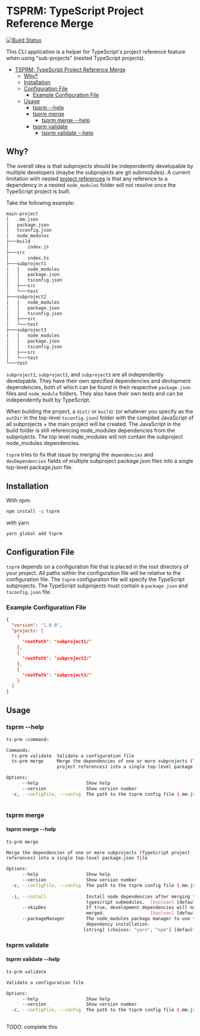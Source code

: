 # TSPRM: TypeScript Project Reference Merge 

[![Build Status](https://dev.azure.com/sethlessard0602/sethlessard/_apis/build/status/sethlessard.pjsmm?branchName=v1.0.0-prep)](https://dev.azure.com/sethlessard0602/sethlessard/_build/latest?definitionId=6&branchName=v1.0.0-prep)

This CLI application is a helper for TypeScript's project reference feature when using "sub-projects" (nested TypeScript projects). 

- [TSPRM: TypeScript Project Reference Merge](#tsprm-typescript-project-reference-merge)
  - [Why?](#why)
  - [Installation](#installation)
  - [Configuration File](#configuration-file)
    - [Example Configuration File](#example-configuration-file)
  - [Usage](#usage)
    - [tsprm --help](#tsprm---help)
    - [tsprm merge](#tsprm-merge)
      - [tsprm merge --help](#tsprm-merge---help)
    - [tsprm validate](#tsprm-validate)
      - [tsprm validate --help](#tsprm-validate---help)

## Why?

The overall idea is that subprojects should be independently developable by multiple developers (maybe the subprojects are git submodules). A current limitation with nested [project references](https://www.typescriptlang.org/docs/handbook/project-references.html) is that any reference to a dependency in a nested `node_modules` folder will not resolve once the TypeScript project is built. 

Take the following example:

```bash
main-project
│   .mm.json
│   package.json
│   tsconfig.json
|   node_modules
├───build
│       index.js
├───src
│       index.ts
├───subproject1
|   |   node_modules
│   │   package.json
│   │   tsconfig.json
│   ├───src
│   └───test
├───subproject2
|   |   node_modules
│   │   package.json
│   │   tsconfig.json
│   ├───src
│   └───test
├───subproject3
|   |   node_modules
│   │   package.json
│   │   tsconfig.json
│   ├───src
│   └───test
└───test
```

`subproject1`, `subproject2`,  and `subproject3` are all independently developable. They have their own specified dependencies and devlopment dependencies, both of which can be found in their respective `package.json` files and `node_module` folders. They also have their own tests and can be independently built by TypeScript.

When building the project, a `dist/` or `build/` (or whatever you specify as the `outDir` in the top-level `tsconfig.json`) folder with the compiled JavaScript of all subprojects + the main project will be created. The JavaScript in the build folder is still referencing node_modules dependencies from the subprojects. The top level node_modules will not contain the subproject node_modules dependencies.

`tsprm` tries to fix that issue by merging the `dependencies` and `devDependencies` fields of multiple subproject package.json files into a single top-level package.json file.

## Installation 

With npm:
```bash
npm install -g tsprm
```

with yarn
```bash
yarn global add tsprm
```

## Configuration File

`tsprm` depends on a configuration file that is placed in the root directory of your project. All paths within the configuration file will be relative to the configuration file. The `tsprm` configuraiton file will specify the TypeScript subprojects. The TypeScript subprojects must contain a `package.json` and `tsconfig.json` file.

### Example Configuration File

```json
{
  "version": "1.0.0",
  "projects: [
    {
      "rootPath": "subproject1/"
    },
    {
      "rootPath": "subproject2/"
    },
    {
      "rootPath": "subproject3/"
    }
  ]
}
```

## Usage 

### tsprm --help

```bash
ts-prm <command>

Commands:
  ts-prm validate  Validate a configuration file
  ts-prm merge     Merge the dependencies of one or more subprojects (TypeScript
                   project references) into a single top-level package.json file

Options:
      --help                  Show help                                [boolean]
      --version               Show version number                      [boolean]
  -c, --configFile, --config  The path to the tsprm config file (.mm.json)
                                                                        [string]
```
### tsprm merge

#### tsprm merge --help 

```bash
ts-prm merge

Merge the dependencies of one or more subprojects (TypeScript project
references) into a single top-level package.json file

Options:
      --help                  Show help                                [boolean]
      --version               Show version number                      [boolean]
  -c, --configFile, --config  The path to the tsprm config file (.mm.json)
                                                                        [string]
  -i, --install               Install node dependencies after merging the
                              typescript submodules.  [boolean] [default: false]
      --skipDev               If true, development dependencies will not be
                              merged.                 [boolean] [default: false]
      --packageManager        The node_modules package manager to use for
                              dependency installation.
                             [string] [choices: "yarn", "npm"] [default: "yarn"]
```

### tsprm validate

#### tsprm validate --help

```bash
ts-prm validate

Validate a configuration file

Options:
      --help                  Show help                                [boolean]
      --version               Show version number                      [boolean]
  -c, --configFile, --config  The path to the tsprm config file (.mm.json)
                                                                        [string]
```

TODO: complete this
